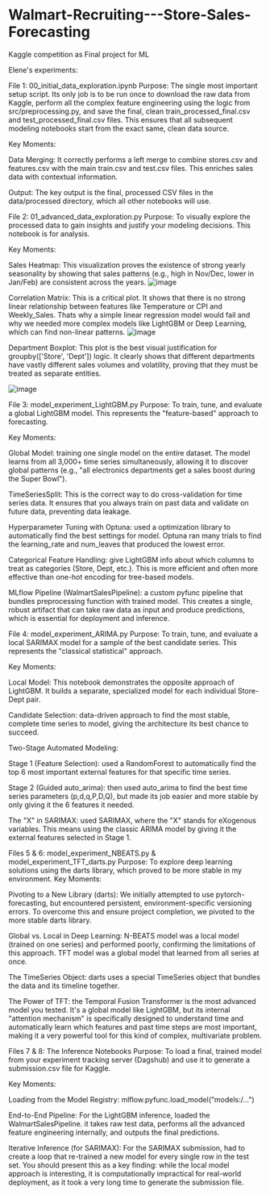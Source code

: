 # Walmart-Recruiting---Store-Sales-Forecasting
Kaggle competition as Final project for ML

Elene's experiments: 

File 1: 00_initial_data_exploration.ipynb
Purpose: The single most important setup script. Its only job is to be run once to download the raw data from Kaggle, perform all the complex feature engineering using the logic from src/preprocessing.py, and save the final, clean train_processed_final.csv and test_processed_final.csv files. This ensures that all subsequent modeling notebooks start from the exact same, clean data source.

Key Moments:

Data Merging: It correctly performs a left merge to combine stores.csv and features.csv with the main train.csv and test.csv files. This enriches sales data with contextual information.

Output: The key output is the final, processed CSV files in the data/processed directory, which all other notebooks will use.

File 2: 01_advanced_data_exploration.py
Purpose: To visually explore the processed data to gain insights and justify your modeling decisions. This notebook is for analysis.

Key Moments:

Sales Heatmap: This visualization proves the existence of strong yearly seasonality by showing that sales patterns (e.g., high in Nov/Dec, lower in Jan/Feb) are consistent across the years.
![image](https://github.com/user-attachments/assets/cea03bf4-a4b1-48b1-b7aa-1ffd9ce29790)


Correlation Matrix: This is a critical plot. It shows that there is no strong linear relationship between features like Temperature or CPI and Weekly_Sales. Thats why a simple linear regression model would fail and why we needed more complex models like LightGBM or Deep Learning, which can find non-linear patterns.
![image](https://github.com/user-attachments/assets/2ff41d4f-593c-4d3f-909a-539267f72f3d)


Department Boxplot: This plot is the best visual justification for groupby(['Store', 'Dept']) logic. It clearly shows that different departments have vastly different sales volumes and volatility, proving that they must be treated as separate entities.

![image](https://github.com/user-attachments/assets/268c4225-f55e-4216-b97e-e3ef4e703335)


File 3: model_experiment_LightGBM.py
Purpose: To train, tune, and evaluate a global LightGBM model. This represents the "feature-based" approach to forecasting.

Key Moments:

Global Model: training one single model on the entire dataset. The model learns from all 3,000+ time series simultaneously, allowing it to discover global patterns (e.g., "all electronics departments get a sales boost during the Super Bowl").

TimeSeriesSplit: This is the correct way to do cross-validation for time series data. It ensures that you always train on past data and validate on future data, preventing data leakage.

Hyperparameter Tuning with Optuna: used a optimization library to automatically find the best settings for model. Optuna ran many trials to find the learning_rate and num_leaves that produced the lowest error.

Categorical Feature Handling: give LightGBM info about which columns to treat as categories (Store, Dept, etc.). This is more efficient and often more effective than one-hot encoding for tree-based models.

MLflow Pipeline (WalmartSalesPipeline): a custom pyfunc pipeline that bundles preprocessing function with trained model. This creates a single, robust artifact that can take raw data as input and produce predictions, which is essential for deployment and inference.

File 4: model_experiment_ARIMA.py
Purpose: To train, tune, and evaluate a local SARIMAX model for a sample of the best candidate series. This represents the "classical statistical" approach.

Key Moments:

Local Model: This notebook demonstrates the opposite approach of LightGBM. It builds a separate, specialized model for each individual Store-Dept pair.

Candidate Selection: data-driven approach to find the most stable, complete time series to model, giving the architecture its best chance to succeed.

Two-Stage Automated Modeling:

Stage 1 (Feature Selection): used a RandomForest to automatically find the top 6 most important external features for that specific time series.

Stage 2 (Guided auto_arima): then used auto_arima to find the best time series parameters (p,d,q,P,D,Q), but made its job easier and more stable by only giving it the 6 features it needed.

The "X" in SARIMAX: used SARIMAX, where the "X" stands for eXogenous variables. This means using the classic ARIMA model by giving it the external features selected in Stage 1.

Files 5 & 6: model_experiment_NBEATS.py & model_experiment_TFT_darts.py
Purpose: To explore deep learning solutions using the darts library, which proved to be more stable in my environment. 
Key Moments:

Pivoting to a New Library (darts): We initially attempted to use pytorch-forecasting, but encountered persistent, environment-specific versioning errors. To overcome this and ensure project completion, we pivoted to the more stable darts library.

Global vs. Local in Deep Learning:  N-BEATS model was a local model (trained on one series) and performed poorly, confirming the limitations of this approach. TFT model was a global model that learned from all series at once.

The TimeSeries Object: darts uses a special TimeSeries object that bundles the data and its timeline together.

The Power of TFT: the Temporal Fusion Transformer is the most advanced model you tested. It's a global model like LightGBM, but its internal "attention mechanism" is specifically designed to understand time and automatically learn which features and past time steps are most important, making it a very powerful tool for this kind of complex, multivariate problem.

Files 7 & 8: The Inference Notebooks
Purpose: To load a final, trained model from your experiment tracking server (Dagshub) and use it to generate a submission.csv file for Kaggle.

Key Moments:

Loading from the Model Registry: mlflow.pyfunc.load_model("models:/...")

End-to-End Pipeline: For the LightGBM inference, loaded the WalmartSalesPipeline. it takes raw test data, performs all the advanced feature engineering internally, and outputs the final predictions. 

Iterative Inference (for SARIMAX): For the SARIMAX submission, had to create a loop that re-trained a new model for every single row in the test set. You should present this as a key finding: while the local model approach is interesting, it is computationally impractical for real-world deployment, as it took a very long time to generate the submission file.
